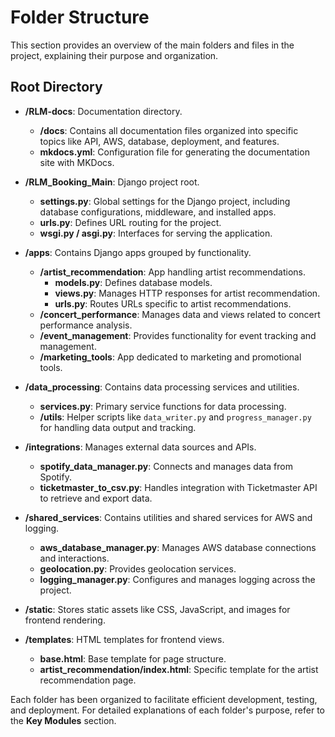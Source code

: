 # Folder Structure

This section provides an overview of the main folders and files in the project, explaining their purpose and organization.

## Root Directory

- **/RLM-docs**: Documentation directory.
    - **/docs**: Contains all documentation files organized into specific topics like API, AWS, database, deployment, and features.
    - **mkdocs.yml**: Configuration file for generating the documentation site with MKDocs.

- **/RLM_Booking_Main**: Django project root.
    - **settings.py**: Global settings for the Django project, including database configurations, middleware, and installed apps.
    - **urls.py**: Defines URL routing for the project.
    - **wsgi.py / asgi.py**: Interfaces for serving the application.

- **/apps**: Contains Django apps grouped by functionality.
    - **/artist_recommendation**: App handling artist recommendations.
        - **models.py**: Defines database models.
        - **views.py**: Manages HTTP responses for artist recommendation.
        - **urls.py**: Routes URLs specific to artist recommendations.
    - **/concert_performance**: Manages data and views related to concert performance analysis.
    - **/event_management**: Provides functionality for event tracking and management.
    - **/marketing_tools**: App dedicated to marketing and promotional tools.

- **/data_processing**: Contains data processing services and utilities.
    - **services.py**: Primary service functions for data processing.
    - **/utils**: Helper scripts like `data_writer.py` and `progress_manager.py` for handling data output and tracking.

- **/integrations**: Manages external data sources and APIs.
    - **spotify_data_manager.py**: Connects and manages data from Spotify.
    - **ticketmaster_to_csv.py**: Handles integration with Ticketmaster API to retrieve and export data.

- **/shared_services**: Contains utilities and shared services for AWS and logging.
    - **aws_database_manager.py**: Manages AWS database connections and interactions.
    - **geolocation.py**: Provides geolocation services.
    - **logging_manager.py**: Configures and manages logging across the project.

- **/static**: Stores static assets like CSS, JavaScript, and images for frontend rendering.

- **/templates**: HTML templates for frontend views.
    - **base.html**: Base template for page structure.
    - **artist_recommendation/index.html**: Specific template for the artist recommendation page.

Each folder has been organized to facilitate efficient development, testing, and deployment. For detailed explanations of each folder's purpose, refer to the **Key Modules** section.
